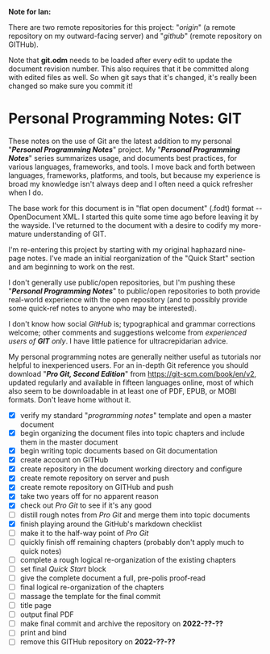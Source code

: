 **Note for Ian:**

There are two remote repositories for this project:  "_origin_" (a remote repository on my outward-facing server) and "_github_" (remote repository on GITHub).

Note that **git.odm** needs to be loaded after every edit to update the document revision number.  This also requires that it be committed along with edited files as well.  So when git says that it's changed, it's really been changed so make sure you commit it!

# Personal Programming Notes: GIT

These notes on the use of Git are the latest addition to my personal "**_Personal Programming Notes_**" project.  My "**_Personal Programming Notes_**" series summarizes usage, and documents best practices, for various languages, frameworks, and tools.  I move back and forth between languages, frameworks, platforms, and tools, but because my experience is broad my knowledge isn't always deep and I often need a quick refresher when I do.

The base work for this document is in "flat open document" (.fodt) format -- OpenDocument XML.  I started this quite some time ago before leaving it by the wayside.  I've returned to the document with a desire to codify my more-mature understanding of GIT.

I'm re-entering this project by starting with my original haphazard nine-page notes.  I've made an initial reorganization of the "Quick Start" section and am beginning to work on the rest.

I don't generally use public/open repositories, but I'm pushing these "**_Personal Programming Notes_**" to public/open repositories to both provide real-world experience with the open repository (and to possibly provide some quick-ref notes to anyone who may be interested).

I don't know how social _GitHub_ is; typographical and grammar corrections welcome; other comments and suggestions welcome from _experienced users of **GIT** only_.  I have little patience for ultracrepidarian advice.

My personal programming notes are generally neither useful as tutorials nor helpful to inexperienced users.  For an in-depth Git reference you should download "**_Pro Git, Second Edition_**" from https://git-scm.com/book/en/v2, updated regularly and available in fifteen languages online, most of which also seem to be downloadable in at least one of PDF, EPUB, or MOBI formats.  Don't leave home without it.

- [x] verify my standard "_programming notes_" template and open a master document
- [X] begin organizing the document files into topic chapters and include them in the master document
- [X] begin writing topic documents based on Git documentation
- [X] create account on GITHub
- [X] create repository in the document working directory and configure
- [X] create remote repository on server and push
- [X] create remote repository on GITHub and push
- [X] take two years off for no apparent reason
- [X] check out _Pro Git_ to see if it's any good
- [ ] distill rough notes from _Pro Git_ and merge them into topic documents
- [X] finish playing around the GitHub's markdown checklist
- [ ] make it to the half-way point of _Pro Git_
- [ ] quickly finish off remaining chapters (probably don't apply much to quick notes)
- [ ] complete a rough logical re-organization of the existing chapters
- [ ] set final _Quick Start_ block
- [ ] give the complete document a full, pre-polis proof-read
- [ ] final logical re-organization of the chapters
- [ ] massage the template for the final commit
- [ ] title page
- [ ] output final PDF
- [ ] make final commit and archive the repository on ____2022-??-??____
- [ ] print and bind
- [ ] remove this GITHub repository on ____2022-??-??____
